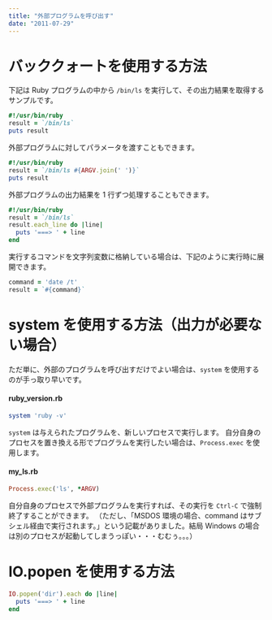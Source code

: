 ```yaml
---
title: "外部プログラムを呼び出す"
date: "2011-07-29"
---
```


バッククォートを使用する方法
====

下記は Ruby プログラムの中から `/bin/ls` を実行して、その出力結果を取得するサンプルです。

~~~ ruby
#!/usr/bin/ruby
result = `/bin/ls`
puts result
~~~

外部プログラムに対してパラメータを渡すこともできます。

~~~ ruby
#!/usr/bin/ruby
result = `/bin/ls #{ARGV.join(' ')}`
puts result
~~~

外部プログラムの出力結果を 1 行ずつ処理することもできます。

~~~ ruby
#!/usr/bin/ruby
result = `/bin/ls`
result.each_line do |line|
  puts '===> ' + line
end
~~~

実行するコマンドを文字列変数に格納している場合は、下記のように実行時に展開できます。

~~~ ruby
command = 'date /t'
result = `#{command}`
~~~

system を使用する方法（出力が必要ない場合）
====

ただ単に、外部のプログラムを呼び出すだけでよい場合は、`system` を使用するのが手っ取り早いです。

#### ruby_version.rb

~~~ ruby
system 'ruby -v'
~~~

`system` は与えられたプログラムを、新しいプロセスで実行します。
自分自身のプロセスを置き換える形でプログラムを実行したい場合は、`Process.exec` を使用します。

#### my_ls.rb

~~~ ruby
Process.exec('ls', *ARGV)
~~~

自分自身のプロセスで外部プログラムを実行すれば、その実行を `Ctrl-C` で強制終了することができます。
（ただし、「MSDOS 環境の場合、command はサブシェル経由で実行されます。」という記載がありました。結局 Windows の場合は別のプロセスが起動してしまうっぽい・・・むむぅ。。。）


IO.popen を使用する方法
====

~~~ ruby
IO.popen('dir').each do |line|
  puts '===> ' + line
end
~~~

